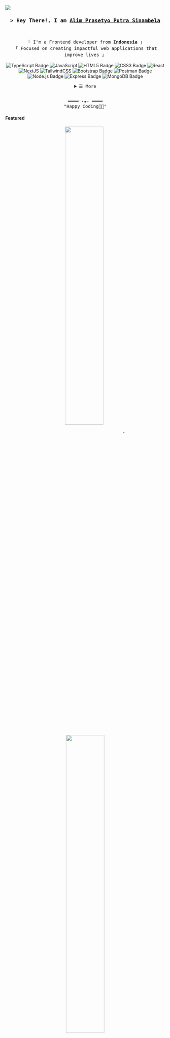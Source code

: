 
[![](https://visitcount.itsvg.in/api?id=alimprasetyo77&icon=6&color=1)](https://visitcount.itsvg.in)

<!-- Title -->
<h3 align="center">
        <samp>&gt; Hey There!, I am
                <b><a href="#">Alim Prasetyo Putra Sinambela</a></b>
        </samp>
</h3>
<br>

<p align="center">
        <!-- Intro -->
        <samp>
                「 I'm a Frontend developer from <b>Indonesia</b> 」
                <br>
                「 Focused on creating impactful web applications that improve lives</b> 」
                <br>
                <br>
        </samp>
        <!-- Technologies -->
        <img src="https://img.shields.io/badge/TypeScript-3178C6?logo=typescript&logoColor=fff&style=flat-square" alt="TypeScript Badge">
        <img alt="JavaScript"src="https://img.shields.io/badge/-JavaScript-F7DF1E?style=flat-square&logo=JavaScript&logoColor=white">
        <img src="https://img.shields.io/badge/HTML5-E34F26?logo=html5&logoColor=fff&style=flat-square" alt="HTML5 Badge">
        <img src="https://img.shields.io/badge/CSS3-1572B6?logo=css3&logoColor=fff&style=flat-square" alt="CSS3 Badge">
        <img alt="React"src="https://img.shields.io/badge/-React-02cdf1?style=flat-square&logo=React&logoColor=white">
        <img alt="NextJS"src="https://img.shields.io/badge/-NextJS-white?style=flat-square&logo=Next.js&logoColor=black">
        <img alt="TailwindCSS"src="https://img.shields.io/badge/-TailwindCSS-10172a?style=flat-square&logo=Tailwindcss&logoColor=37bcf8">
        <img src="https://img.shields.io/badge/Bootstrap-7952B3?logo=bootstrap&logoColor=fff&style=flat-square" alt="Bootstrap Badge">
        <img src="https://img.shields.io/badge/Postman-FF6C37?logo=postman&logoColor=fff&style=flat-square" alt="Postman Badge">
        <img src="https://img.shields.io/badge/Node.js-393?logo=nodedotjs&logoColor=fff&style=flat-square" alt="Node.js Badge">
        <img src="https://img.shields.io/badge/Express-000?logo=express&logoColor=fff&style=flat-square" alt="Express Badge">
        <img src="https://img.shields.io/badge/MongoDB-47A248?logo=mongodb&logoColor=fff&style=flat-square" alt="MongoDB Badge">
</p>

<!-- Details Section -->
<details align="center">
    <summary> <samp>&#9776; More</samp></summary>
    <p align="center">
        <br>
        <!-- Activity Widget -->
      <p><img align="center" src="https://github-readme-stats.vercel.app/api/top-langs?username=alimprasetyo77&show_icons=true&locale=en&layout=compact" alt="alimprasetyo77" /></p>

<p><img align="center" src="https://github-readme-streak-stats.herokuapp.com/?user=alimprasetyo77" alt="alimprasetyo77" /></p>
        <br>
        <!-- Social Links -->
        <p>Find me on</p>
        <!-- Mail -->
        <a href="mailto:connect.alimprasetyo96@gmail.com" target="_blank"><img alt="Mail"
                src="https://img.shields.io/badge/-Mail-EA4335?style=flat-square&logo=Gmail&logoColor=white">
        </a>
        <!-- Linkedin -->
        <a href="https://www.linkedin.com/in/alim-prasetyo-putra-sinambela-860a5b2b6/" target="_blank"><img alt="Linkedin"
                src="https://img.shields.io/badge/-Linkedin-0A66C2?style=flat-square&logo=Linkedin&logoColor=white">
        </a>
</details>
<br>

<!-- Footer -->
<samp>
    <p align="center">
        ════ ⋆★⋆ ════
        <br>
        "Happy Coding👨‍💻"
    </p>
</samp>

<!-- Featured Repositories -->
#### Featured

<p align="center">
<a href="https://github.com/alimprasetyo77/KosKita">
<img width='49%' align="center"src="https://github-readme-stats.vercel.app/api/pin/?username=alimprasetyo77&repo=KosKita&border_color=19A7CE&bg_color=0D1117&title_color=C9D1D9&text_color=8B949E&icon_color=19A7CE" />
</a>
<span>&nbsp;</span>
<a href="https://github.com/alimprasetyo77/Socialite">
<img width='49%' align="center"src="https://github-readme-stats.vercel.app/api/pin/?username=alimprasetyo77&repo=Socialite&border_color=19A7CE&bg_color=0D1117&title_color=C9D1D9&text_color=8B949E&icon_color=19A7CE" />
</a>
</p>


